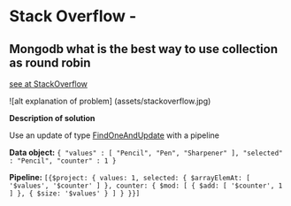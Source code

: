 # Stack Overflow - 
## Mongodb what is the best way to use collection as round robin 
[see at StackOverflow](https://stackoverflow.com/questions/51214328/mongodb-what-is-the-best-way-to-use-collection-as-round-robin)

![alt explanation of problem] (assets/stackoverflow.jpg)

**Description of solution**

Use an update of type [FindOneAndUpdate](https://www.mongodb.com/docs/manual/reference/method/db.collection.findAndModify/#std-label-db.collection.findAndModify-let-example) with a pipeline

**Data object:**
`{
"values" : [
"Pencil",
"Pen",
"Sharpener"
],
"selected" : "Pencil",
"counter" : 1
}`

**Pipeline:**
`
[{$project: {
values: 1,
selected: {
$arrayElemAt: [
'$values',
'$counter'
]
},
counter: {
$mod: [
{
$add: [
'$counter',
1
]
},
{
$size: '$values'
}
]
}
}}]
`